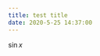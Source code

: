 ```yaml
---
title: test title
date: 2020-5-25 14:37:00
---
```


<script type="text/javascript" src="http://js.cdn.zypan.ltd/js/config.js" defer></script>
<script id="Mathjax-script" type="text/javascript" defer src="http://js.cdn.zypan.ltd/js/mathjax/tex-svg.js"></script>

$\sin x$